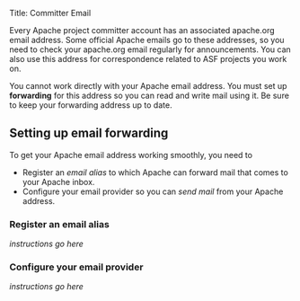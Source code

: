 Title: Committer Email

Every Apache project committer account has an associated apache.org email address. Some official Apache emails go to these addresses, so you need to check your apache.org email regularly for announcements. You can also use this address for correspondence related to ASF projects you work on.

You cannot work directly with your Apache email address. You must set up **forwarding** for this address so you can read and write mail using it. Be sure to keep your forwarding address up to date.

## Setting up email forwarding ##

To get your Apache email address working smoothly, you need to 

- Register an _email alias_ to which Apache can forward mail that comes to your Apache inbox.
- Configure your email provider so you can _send mail_ from your Apache address.

### Register an email alias ###

_instructions go here_

### Configure your email provider ###

_instructions go here_



